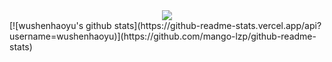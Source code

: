 <div align="center"> <img src="https://activity-graph.herokuapp.com/graph?username=wushenhaoyu&theme=xcode" /> </div>
[![wushenhaoyu's github stats](https://github-readme-stats.vercel.app/api?username=wushenhaoyu)](https://github.com/mango-lzp/github-readme-stats)
<!--
**wushenhaoyu/wushenhaoyu** is a ✨ _special_ ✨ repository because its `README.md` (this file) appears on your GitHub profile.

Here are some ideas to get you started:

- 🔭 I’m currently working on ...
- 🌱 I’m currently learning ...
- 👯 I’m looking to collaborate on ...
- 🤔 I’m looking for help with ...
- 💬 Ask me about ...
- 📫 How to reach me: ...
- 😄 Pronouns: ...
- ⚡ Fun fact: ...
-->

